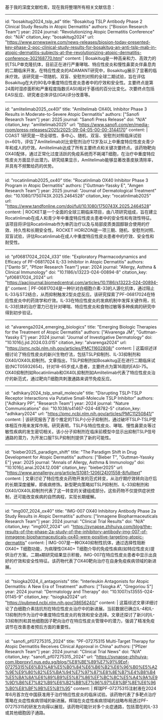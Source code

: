 基于我的深度文献检索，现在我将整理所有相关文献信息：

----
id: "bosakitug2024_tslp_ad"
title: "Bosakitug TSLP Antibody Phase 2 Clinical Study Results in Atopic Dermatitis"
authors: ["Biosion Research Team"]
year: 2024
journal: "Revolutionizing Atopic Dermatitis Conference"
doi: "N/A"
citation_key: "bosakitug2024"
url: "https://www.prnewswire.com/news-releases/biosion-today-presented-key-phase-2-poc-clinical-study-results-for-bosakitug-an-anti-tslp-mab-in-atopic-dermatitis-subjects-at-the-revolutionizing-atopic-dermatitis-conference-302168770.html"
content: |
  Bosakitug是一种高亲和力、高效力的抗TSLP单克隆抗体，目前正在进行严重哮喘、特应性皮炎和慢性鼻窦炎伴鼻息肉的二期临床开发。在特应性皮炎的ADAMANT研究中，Bosakitug展示了显著的临床疗效。该研究是一项随机、双盲、安慰剂对照的全球二期试验，旨在评估Bosakitug在大约90名中重度特应性皮炎患者中的疗效和安全性。主要终点是第24周时湿疹面积和严重程度指数(EASI)相对于基线的百分比变化。次要终点包括EASI反应、研究者总体评估(IGA)评分改善等。

----
id: "amlitelimab2025_ox40l"
title: "Amlitelimab OX40L Inhibitor Phase 3 Results in Moderate-to-Severe Atopic Dermatitis"
authors: ["Sanofi Research Team"]
year: 2025
journal: "Sanofi Press Release"
doi: "N/A"
citation_key: "amlitelimab2025"
url: "https://www.sanofi.com/en/media-room/press-releases/2025/2025-09-04-05-00-00-3144170"
content: |
  COAST 1研究是一项全球性、多中心、随机、双盲、安慰剂对照临床试验(n=601)，评估了Amlitelimab对比安慰剂治疗12岁及以上中重度特应性皮炎青少年和成人的疗效。Amlitelimab达成了所有主要终点和关键次要终点。该药物靶向OX40配体，通过正常化过度活跃的免疫系统而不耗竭T细胞，在治疗中重度特应性皮炎方面显示出潜力。研究结果显示，Amlitelimab能够显著改善皮肤清除率，并具有不频繁给药的优势。

----
id: "rocatinlimab2025_ox40"
title: "Rocatinlimab OX40 Inhibitor Phase 3 Program in Atopic Dermatitis"
authors: ["Guttman-Yassky E", "Amgen Research Team"]
year: 2025
journal: "Journal of Dermatological Treatment"
doi: "10.1080/1750743X.2025.2464528"
citation_key: "rocatinlimab2025"
url: "https://www.tandfonline.com/doi/full/10.1080/1750743X.2025.2464528"
content: |
  ROCKET是一个全面的全球三期临床项目，由八项研究组成，旨在建立Rocatinlimab在成人和青少年中重度特应性皮炎患者中的安全性和有效性特征。该项目将评估Rocatinlimab作为单药治疗以及与局部皮质类固醇联合使用的疗效、持久性和长期安全性。ROCKET HORIZON是一项三期、随机、安慰剂对照、双盲试验，评估Rocatinlimab在成人中重度特应性皮炎患者中的疗效、安全性和耐受性。

----
id: "pf06817024_2024_il33"
title: "Exploratory Pharmacodynamics and Efficacy of PF-06817024 IL-33 Inhibitor in Atopic Dermatitis"
authors: ["Danto SI", "Pfizer Research Team"]
year: 2024
journal: "Allergy, Asthma & Clinical Immunology"
doi: "10.1186/s13223-024-00894-8"
citation_key: "pf06817024_2024"
url: "https://aacijournal.biomedcentral.com/articles/10.1186/s13223-024-00894-8"
content: |
  PF-06817024是一种针对白细胞介素-33的人源化抗体，通过阻止IL-33与ST2结合，从而抑制触发2型炎症反应。该研究探索了PF-06817024在特应性皮炎中的药效学和疗效。IL-33在特应性皮炎的发病机制中发挥关键作用，抗IL-33抗体的治疗潜力已在针对哮喘、特应性皮炎和食物过敏等多种疾病的研究中得到初步验证。

----
id: "alvarenga2024_emerging_biologics"
title: "Emerging Biologic Therapies for the Treatment of Atopic Dermatitis"
authors: ["Alvarenga JM", "Guttman-Yassky E"]
year: 2024
journal: "Journal of Investigative Dermatology"
doi: "10.1016/j.jid.2024.03.015"
citation_key: "alvarenga2024"
url: "https://pmc.ncbi.nlm.nih.gov/articles/PMC11602808/"
content: |
  这篇综述详细讨论了特应性皮炎的新兴生物疗法，包括TSLP抑制剂、IL-33抑制剂和OX40/OX40L抑制剂。文章指出，TSLP抑制剂如Bosakitug正在进行二期临床试验(NCT05932654)，针对18-65岁成人患者，主要终点为第16周的EASI-75。OX40抑制剂如Rocatinlimab和OX40L抑制剂如Amlitelimab代表了特应性皮炎治疗的新范式，通过靶向T细胞共刺激通路来调节免疫反应。

----
id: "adhikary2024_tslp_small_molecule"
title: "Disrupting TSLP-TSLP Receptor Interactions via Putative Small-Molecule TSLP Inhibitor"
authors: ["Adhikary PP", "Research Team"]
year: 2024
journal: "Nature Communications"
doi: "10.1038/s41467-024-48782-5"
citation_key: "adhikary2024"
url: "https://pmc.ncbi.nlm.nih.gov/articles/PMC11250841/"
content: |
  该研究报告了首个推定的TSLP小分子抑制剂，通过破坏TSLP-TSLP受体相互作用来发挥作用。研究表明，TSLP与特应性皮炎、哮喘、慢性鼻窦炎等过敏性疾病的发生密切相关。该小分子抑制剂在临床前模型中显示出抑制TSLP信号通路的潜力，为开发口服TSLP抑制剂提供了新的可能性。

----
id: "bieber2025_paradigm_shift"
title: "The Paradigm Shift in Drug Development for Atopic Dermatitis"
authors: ["Bieber T", "Guttman-Yassky E"]
year: 2025
journal: "Annals of Allergy, Asthma & Immunology"
doi: "10.1016/j.anai.2024.12.008"
citation_key: "bieber2025"
url: "https://www.annallergy.org/article/S1081-1206(24)01558-8/fulltext"
content: |
  文章讨论了特应性皮炎药物开发的范式转变，从治疗期疗效转向治疗后的长期深度缓解，即疾病修饰。新型靶向策略如TSLP抑制剂、IL-33抑制剂和OX40/OX40L抑制剂代表了这一转变的关键组成部分。这些药物不仅提供症状控制，还可能改变疾病的自然病程，实现长期缓解。

----
id: "img007_2024_ox40"
title: "IMG-007 OX40 Inhibitory Antibody Phase 2a Study Results in Atopic Dermatitis"
authors: ["Inmagene Biopharmaceuticals Research Team"]
year: 2024
journal: "Clinical Trial Results"
doi: "N/A"
citation_key: "img007_2024"
url: "https://synapse.zhihuiya.com/blog/the-results-of-the-phase-2a-study-of-the-inhibitory-antibody-img-007-of-inmagene-biopharmaceuticals-ox40-were-positive-targeting-atopic-dermatitis"
content: |
  IMG-007是一种OX40抑制性抗体，通过选择性阻断OX40+ T细胞功能，为病理性OX40+ T细胞介导的免疫性疾病(如特应性皮炎)提供治疗方案。二期a期研究结果显示积极，IMG-007在特应性皮炎患者中显示出良好的疗效和安全性特征。该药物代表了OX40靶向治疗在自身免疫疾病领域的新进展。

----
id: "tsiogka2024_il_antagonists"
title: "Interleukin Antagonists for Atopic Dermatitis: A New Era of Treatment"
authors: ["Tsiogka A", "Gregoriou S"]
year: 2024
journal: "Dermatology and Therapy"
doi: "10.1007/s13555-024-01145-9"
citation_key: "tsiogka2024"
url: "https://pubmed.ncbi.nlm.nih.gov/38656240/"
content: |
  这篇综述文章详细讨论了白细胞介素拮抗剂在特应性皮炎治疗中的新进展。当前数据已确立IL-4和IL-13抑制剂作为治疗中重度特应性皮炎的有效和安全选择。文章还探讨了新兴的IL-33抑制剂和其他细胞因子靶向治疗在特应性皮炎管理中的潜力，强调了精准免疫调节在改善患者预后方面的重要性。

----
id: "sanofi_pf07275315_2024"
title: "PF-07275315 Multi-Target Therapy for Atopic Dermatitis Receives Clinical Approval in China"
authors: ["Pfizer Research Team"]
year: 2024
journal: "Clinical Trial News"
doi: "N/A"
citation_key: "sanofi_pf07275315_2024"
url: "https://synapse-zhihuiya-com.libproxy1.nus.edu.sg/blog/%E8%BE%89%E7%91%9Epf-07275315%E6%B3%A8%E5%B0%84%E6%B6%B2%E6%96%B0%E5%A2%9E%E9%80%82%E5%BA%94%E7%97%87%E8%8E%B7%E4%B8%B4%E5%BA%8A%E6%89%B9%E5%87%86%EF%BC%8C%E5%A4%9A%E9%9D%B6%E7%82%B9%E6%B2%BB%E7%96%97%E8%BF%8E%E6%96%B0%E8%BF%9B%E5%B1%95"
content: |
  辉瑞PF-07275315注射液在2024年6月首次在中国获准用于治疗特应性皮炎的临床试验。该药物代表了多靶点治疗策略在炎症性疾病领域的新进展。辉瑞在炎症性疾病领域的战略布局透过PF-07275315的研发方向得以展现，该药物可能针对多个炎症通路，包括潜在的IL-33或其他细胞因子通路。
